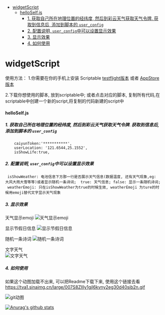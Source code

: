 - [ widgetScript](#head1)
	- [ helloSelf.js](#head2)
		- [1. 获取自己所在地理位置的经纬度, 然后到彩云天气获取天气令牌. 获取到信息后, 添加到脚本的 `user_config` ](#head3)
		- [2. 配置说明, `user_config`中可以设置显示效果](#head4)
		- [3. 显示效果](#head5)
		- [4. 如何使用](#head6)

# <span id="head1"> widgetScript</span>

使用方法：
1.你需要在你的手机上安装 Scriptable [testflight版本](https://testflight.apple.com/join/uN1vTqxk) 或者 [AppStore版本](https://apps.apple.com/cn/app/scriptable/id1405459188)

2.下载你想使用的脚本, 放到scriptable中; 或者点击对应的脚本, 复制所有代码,在scriptable中创建一个新的script,将复制的代码新建的script中


#### <span id="head2"> helloSelf.js</span>

##### <span id="head3">1. 获取自己所在地理位置的经纬度, 然后到彩云天气获取天气令牌. 获取到信息后, 添加到脚本的 `user_config` </span>
```
	caiyunToken:'***********',
	userLocation: '121.6544,25.1552',
	isShowLife:true,
```
##### <span id="head4">2. 配置说明, `user_config`中可以设置显示效果</span>

```
 isShowWeather: 电池信息下方那一行是否展示天气信息(数据温度, 还有天气现象,eg: 大风大雨大雪等等)或者显示随机一条诗词;  true: 天气信息; false: 显示一条随机诗词;
 weatherEmoji: 只在isShowWeather为true的时候生效, weatherEmoji 为ture的时候用emoji替代文字显示天气现象

```

##### <span id="head5">3. 显示效果</span>

天气显示emoji ![天气显示emoji](https://tva1.sinaimg.cn/large/007S8ZIlly1gjl6238pshj30je0cyjtz.jpg)

显示节假日信息 ![显示节假日信息](https://tva1.sinaimg.cn/large/007S8ZIlly1gjl63i60vsj30j80awq52.jpg)


随机一条诗词  ![随机一条诗词](https://tva1.sinaimg.cn/large/007S8ZIlly1gjl640x4cmj30j40aeq4z.jpg)

文字天气  
![文字天气](https://tva1.sinaimg.cn/large/007S8ZIlly1gjl651dzy4j30j609y40f.jpg)




##### <span id="head6">4. 如何使用</span>
如果这个动图加载不出来, 可以把Readme下载下来, 使用这个链接去看 https://tva1.sinaimg.cn/large/007S8ZIlly1gjl6kvny2eg30d40sib2n.gif

![git动图](https://tva1.sinaimg.cn/large/007S8ZIlly1gjl6kvny2eg30d40sib2n.gif)



[![Anurag's github stats](https://github-readme-stats.vercel.app/api?username=SuQiankun)](https://github.com/anuraghazra/github-readme-stats)
